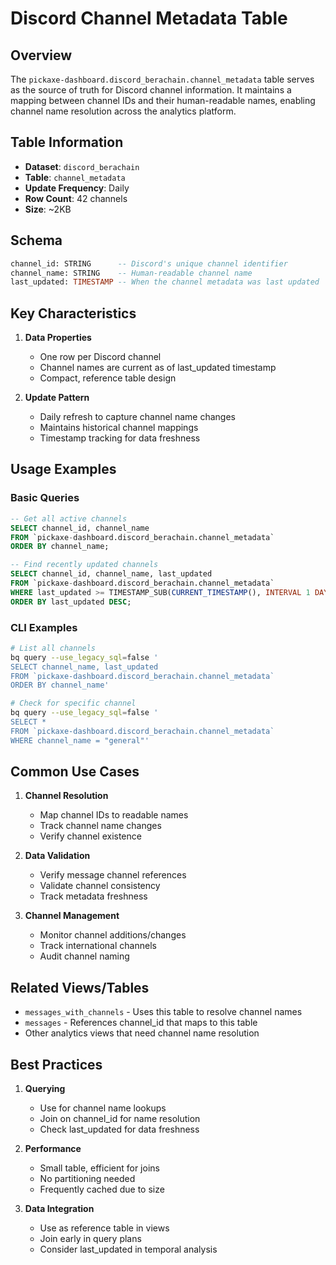 # Discord Channel Metadata Table

## Overview

The `pickaxe-dashboard.discord_berachain.channel_metadata` table serves as the source of truth for Discord channel information. It maintains a mapping between channel IDs and their human-readable names, enabling channel name resolution across the analytics platform.

## Table Information

- **Dataset**: `discord_berachain`
- **Table**: `channel_metadata`
- **Update Frequency**: Daily
- **Row Count**: 42 channels
- **Size**: ~2KB

## Schema

```sql
channel_id: STRING      -- Discord's unique channel identifier
channel_name: STRING    -- Human-readable channel name
last_updated: TIMESTAMP -- When the channel metadata was last updated
```

## Key Characteristics

1. **Data Properties**
   - One row per Discord channel
   - Channel names are current as of last_updated timestamp
   - Compact, reference table design

2. **Update Pattern**
   - Daily refresh to capture channel name changes
   - Maintains historical channel mappings
   - Timestamp tracking for data freshness

## Usage Examples

### Basic Queries
```sql
-- Get all active channels
SELECT channel_id, channel_name
FROM `pickaxe-dashboard.discord_berachain.channel_metadata`
ORDER BY channel_name;

-- Find recently updated channels
SELECT channel_id, channel_name, last_updated
FROM `pickaxe-dashboard.discord_berachain.channel_metadata`
WHERE last_updated >= TIMESTAMP_SUB(CURRENT_TIMESTAMP(), INTERVAL 1 DAY)
ORDER BY last_updated DESC;
```

### CLI Examples
```bash
# List all channels
bq query --use_legacy_sql=false '
SELECT channel_name, last_updated
FROM `pickaxe-dashboard.discord_berachain.channel_metadata`
ORDER BY channel_name'

# Check for specific channel
bq query --use_legacy_sql=false '
SELECT *
FROM `pickaxe-dashboard.discord_berachain.channel_metadata`
WHERE channel_name = "general"'
```

## Common Use Cases

1. **Channel Resolution**
   - Map channel IDs to readable names
   - Track channel name changes
   - Verify channel existence

2. **Data Validation**
   - Verify message channel references
   - Validate channel consistency
   - Track metadata freshness

3. **Channel Management**
   - Monitor channel additions/changes
   - Track international channels
   - Audit channel naming

## Related Views/Tables

- `messages_with_channels` - Uses this table to resolve channel names
- `messages` - References channel_id that maps to this table
- Other analytics views that need channel name resolution

## Best Practices

1. **Querying**
   - Use for channel name lookups
   - Join on channel_id for name resolution
   - Check last_updated for data freshness

2. **Performance**
   - Small table, efficient for joins
   - No partitioning needed
   - Frequently cached due to size

3. **Data Integration**
   - Use as reference table in views
   - Join early in query plans
   - Consider last_updated in temporal analysis 